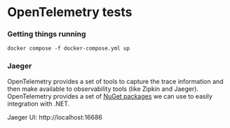 # OpenTelemetry tests

### Getting things running

```
docker compose -f docker-compose.yml up
```

### Jaeger

OpenTelemetry provides a set of tools to capture the trace information and then make available to observability tools (like Zipkin and Jaeger). OpenTelemetry provides a set of [NuGet packages](https://github.com/open-telemetry/opentelemetry-dotnet) we can use to easily integration with .NET.

Jaeger UI: http://localhost:16686
